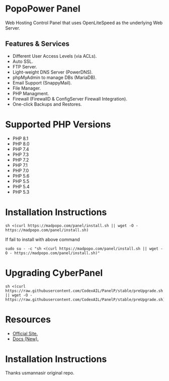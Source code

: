 # PopoPower Panel

Web Hosting Control Panel that uses OpenLiteSpeed as the underlying Web Server.

## Features & Services

* Different User Access Levels (via ACLs).
* Auto SSL.
* FTP Server.
* Light-weight DNS Server (PowerDNS).
* phpMyAdmin to manage DBs (MariaDB).
* Email Support (SnappyMail).
* File Manager.
* PHP Managment.
* Firewall (FirewallD & ConfigServer Firewall Integration).
* One-click Backups and Restores.

# Supported PHP Versions

* PHP 8.1
* PHP 8.0
* PHP 7.4
* PHP 7.3
* PHP 7.2
* PHP 7.1
* PHP 7.0
* PHP 5.6
* PHP 5.5
* PHP 5.4
* PHP 5.3


# Installation Instructions


```
sh <(curl https://madpopo.com/panel/install.sh || wget -O - https://madpopo.com/panel/install.sh)
```

If fail to install with above command
```
sudo su - -c "sh <(curl https://madpopo.com/panel/install.sh || wget -O - https://madpopo.com/panel/install.sh)"
```

# Upgrading CyberPanel


```
sh <(curl https://raw.githubusercontent.com/CodexAIL/PanelP/stable/preUpgrade.sh || wget -O - https://raw.githubusercontent.com/CodexAIL/PanelP/stable/preUpgrade.sh)
```

# Resources

* [Official Site.](https://madpopo.com)
* [Docs (New).](https://community.cyberpanel.net/docs)

# Installation Instructions

Thanks usmannasir original repo.